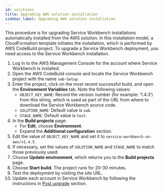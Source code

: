 ```yaml
---
id: solutions
title: Upgrading AWS solution installation
sidebar_label: Upgrading AWS solution installation
---
```


This procedure is for upgrading Service Workbench installations automatically installed from the AWS solution. In this installation model, a CloudFormation template initiates the installation, which is performed by AWS CodeBuild project.  To upgrade a Service Workbench deployment, you need access to the Service Workbench installation.

1. Log in to the AWS Management Console for the account where Service Workbench is installed.
2. Open the AWS CodeBuild console and locate the Service Workbench project with the name `swb-Setup`.
3. Enter the project, click on the most recent successful build, and open the **Environment Variables** tab.  Note the following values:
     - `OBJECT_KEY_NAME`: Record the version number (for example: ‘1.4.3’) from this string, which is used as part of the URL from where to download the Service Workbench source code.
     - `SOLUTION_NAME`: Default value is `swb`.
     - `STAGE_NAME`: Default value is `test`.
4. In the **Build projects** page:
     - For **Edit**, choose **Environment**.
     - Expand the **Additional configuration** section.
5. Edit the value of `OBJECT_KEY_NAME` and set it to `service-workbench-on-aws/v1.4.5`.
6. If necessary, set the values of `SOLUTION_NAME` and `STAGE_NAME` to match those previously used.
7. Choose **Update environment**, which returns you to the **Build projects** page.
8. Choose **Start build**.  The project runs for 20-30 minutes.
9. Test the deployment by visiting the site URL.
10. Update each account in Service Workbench by following the instructions in [Post upgrade](/installation_guide/postupgrade) section.  
